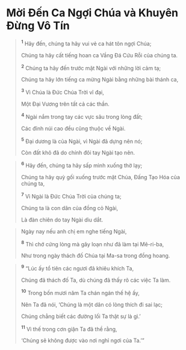 # Mời Ðến Ca Ngợi Chúa và Khuyên Ðừng Vô Tín

> <sup><b>1</b></sup> Hãy đến, chúng ta hãy vui vẻ ca hát tôn ngợi Chúa;
> 
> Chúng ta hãy cất tiếng hoan ca Vầng Ðá Cứu Rỗi của chúng ta.
> 
> <sup><b>2</b></sup> Chúng ta hãy đến trước mặt Ngài với những lời cảm tạ;
> 
> Chúng ta hãy lớn tiếng ca mừng Ngài bằng những bài thánh ca,
> 
> <sup><b>3</b></sup> Vì Chúa là Ðức Chúa Trời vĩ đại,
> 
> Một Ðại Vương trên tất cả các thần.
> 
> <sup><b>4</b></sup> Ngài nắm trong tay các vực sâu trong lòng đất;
> 
> Các đỉnh núi cao đều cũng thuộc về Ngài.
> 
> <sup><b>5</b></sup> Ðại dương là của Ngài, vì Ngài đã dựng nên nó;
> 
> Còn đất khô đã do chính đôi tay Ngài tạo nên.
>


> <sup><b>6</b></sup> Hãy đến, chúng ta hãy sấp mình xuống thờ lạy;
> 
> Chúng ta hãy quỳ gối xuống trước mặt Chúa, Ðấng Tạo Hóa của chúng ta,
> 
> <sup><b>7</b></sup> Vì Ngài là Ðức Chúa Trời của chúng ta;
> 
> Chúng ta là con dân của đồng cỏ Ngài,
> 
> Là đàn chiên do tay Ngài dìu dắt.
>


> Ngày nay nếu anh chị em nghe tiếng Ngài,
> 
> <sup><b>8</b></sup> Thì chớ cứng lòng mà gây loạn như đã làm tại Mê-ri-ba,
> 
> Như trong ngày thách đố Chúa tại Ma-sa trong đồng hoang.
>


> <sup><b>9</b></sup> “Lúc ấy tổ tiên các ngươi đã khiêu khích Ta,
> 
> Chúng đã thách đố Ta, dù chúng đã thấy rõ các việc Ta làm.
> 
> <sup><b>10</b></sup> Trong bốn mươi năm Ta chán ngán thế hệ ấy,
> 
> Nên Ta đã nói, ‘Chúng là một dân có lòng thích đi sai lạc;
> 
> Chúng chẳng biết các đường lối Ta thật sự là gì.’
> 
> <sup><b>11</b></sup> Vì thế trong cơn giận Ta đã thề rằng,
> 
> ‘Chúng sẽ không được vào nơi nghỉ ngơi của Ta.’”
>